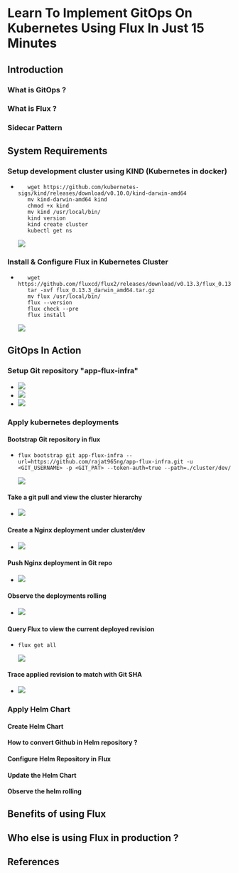 # Learn To Implement GitOps On Kubernetes Using Flux In Just 15 Minutes
## Introduction
### What is GitOps ?
### What is Flux ?
### Sidecar Pattern

## System Requirements
### Setup development cluster using KIND (Kubernetes in docker)
   - ```
        wget https://github.com/kubernetes-sigs/kind/releases/download/v0.10.0/kind-darwin-amd64
        mv kind-darwin-amd64 kind
        chmod +x kind
        mv kind /usr/local/bin/
        kind version
        kind create cluster
        kubectl get ns
     ```
      ![](.README/224c32de.png)

### Install & Configure Flux in Kubernetes Cluster  
   - ```
        wget https://github.com/fluxcd/flux2/releases/download/v0.13.3/flux_0.13.3_darwin_amd64.tar.gz
        tar -xvf flux_0.13.3_darwin_amd64.tar.gz
        mv flux /usr/local/bin/
        flux --version
        flux check --pre
        flux install
     ```
      ![](.README/94dd5562.png)

## GitOps In Action
### Setup Git repository "app-flux-infra"
   - ![](.README/d95b4d71.png)
   - ![](.README/a8a9d248.png)
   - ![](.README/6265978c.png)
### Apply kubernetes deployments
#### Bootstrap Git repository in flux
   - ```flux bootstrap git app-flux-infra --url=https://github.com/rajat965ng/app-flux-infra.git -u <GIT_USERNAME> -p <GIT_PAT> --token-auth=true --path=./cluster/dev/```
   
     ![](.README/7ac12368.png)
      
#### Take a git pull and view the cluster hierarchy 
   - ![](.README/a54e6b15.png)  
#### Create a Nginx deployment under cluster/dev
   - ![](.README/46957eb1.png)
#### Push Nginx deployment in Git repo
   - ![](.README/68378e6f.png)
#### Observe the deployments rolling
   - ![](.README/1dae1f2a.png)
#### Query Flux to view the current deployed revision
   - ```flux get all```
       
     ![](.README/68838edb.png)
     
#### Trace applied revision to match with Git SHA
   - ![](.README/d0b65799.png)    

### Apply Helm Chart
#### Create Helm Chart
#### How to convert Github in Helm repository ?
#### Configure Helm Repository in Flux
#### Update the Helm Chart
#### Observe the helm rolling

## Benefits of using Flux
## Who else is using Flux in production ?
## References